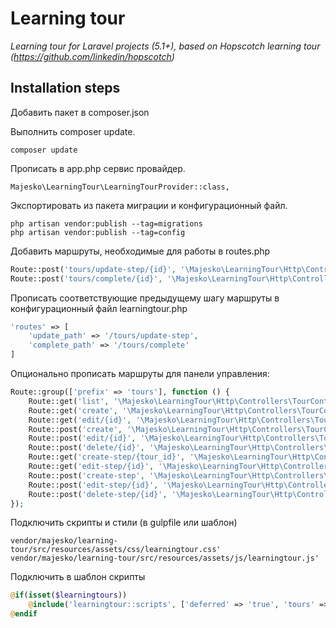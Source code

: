 # Learning tour
*Learning tour for  Laravel projects (5.1+), based on Hopscotch learning tour (https://github.com/linkedin/hopscotch)*

## Installation steps
Добавить пакет в composer.json

Выполнить composer update.

`composer update`

Прописать в app.php сервис провайдер.

`Majesko\LearningTour\LearningTourProvider::class,`
 
Экспортировать из пакета миграции и конфигурационный файл.
```
php artisan vendor:publish --tag=migrations
php artisan vendor:publish --tag=config
```
Добавить маршруты, необходимые для работы в routes.php 
```php
Route::post('tours/update-step/{id}', '\Majesko\LearningTour\Http\Controllers\TourController@postUpdateStep');
Route::post('tours/complete/{id}', '\Majesko\LearningTour\Http\Controllers\TourController@postComplete');
```
Прописать соответствующие предыдущему шагу маршруты в конфигурационный файл learningtour.php
```php
'routes' => [
    'update_path' => '/tours/update-step',
    'complete_path' => '/tours/complete'
]
```
Опционально прописать маршруты для панели управления:
```php
Route::group(['prefix' => 'tours'], function () {
    Route::get('list', '\Majesko\LearningTour\Http\Controllers\TourController@getList')->name('learningtour::tours.list');
    Route::get('create', '\Majesko\LearningTour\Http\Controllers\TourController@getCreate')->name('learningtour::tours.create');
    Route::get('edit/{id}', '\Majesko\LearningTour\Http\Controllers\TourController@getEdit')->name('learningtour::tours.edit');
    Route::post('create', '\Majesko\LearningTour\Http\Controllers\TourController@postCreate')->name('learningtour::tours.store');
    Route::post('edit/{id}', '\Majesko\LearningTour\Http\Controllers\TourController@postEdit')->name('learningtour::tours.update');
    Route::post('delete/{id}', '\Majesko\LearningTour\Http\Controllers\TourController@postDelete')->name('learningtour::tours.delete');
    Route::get('create-step/{tour_id}', '\Majesko\LearningTour\Http\Controllers\TourController@getCreateStep')->name('learningtour::tours.create-step');
    Route::get('edit-step/{id}', '\Majesko\LearningTour\Http\Controllers\TourController@getEditStep')->name('learningtour::tours.edit-step');
    Route::post('create-step', '\Majesko\LearningTour\Http\Controllers\TourController@postCreateStep')->name('learningtour::tours.store-step');
    Route::post('edit-step/{id}', '\Majesko\LearningTour\Http\Controllers\TourController@postEditStep')->name('learningtour::tours.update-step');
    Route::post('delete-step/{id}', '\Majesko\LearningTour\Http\Controllers\TourController@postDeleteStep')->name('learningtour::tours.delete-step');
});
```
Подключить скрипты и стили (в gulpfile или шаблон)

```
vendor/majesko/learning-tour/src/resources/assets/css/learningtour.css'
vendor/majesko/learning-tour/src/resources/assets/js/learningtour.js'
```

Подключить в шаблон скрипты
```php
@if(isset($learningtours))
    @include('learningtour::scripts', ['deferred' => 'true', 'tours' => $learningtours])
@endif
```

